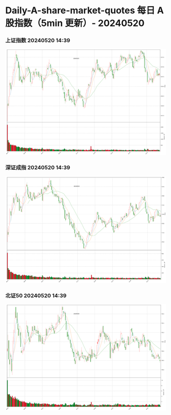 
# Daily-A-share-market-quotes 每日 A 股指数（5min 更新）- 20240520

### 上证指数 20240520 14:39
![](./fig/2024/5/20240520-sh000001.png)

### 深证成指 20240520 14:39
![](./fig/2024/5/20240520-sz399001.png)

### 北证50 20240520 14:39
![](./fig/2024/5/20240520-bj899050.png)
